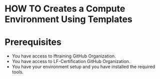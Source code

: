 # HOW TO Creates a Compute Environment Using Templates


# Prerequisites

- You have access to lftraining GitHub Organization.
- You have access to LF-Certification GitHub Organization.
- You have your environment setup and you have installed the required tools.
